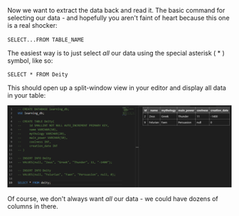 
Now we want to extract the data back and read it. The basic command for selecting our data - and hopefully you aren't faint of heart because this one is a real shocker:

  

`SELECT...FROM TABLE_NAME`

  

The easiest way is to just select _all_ our data using the special asterisk ( * ) symbol, like so:


```
SELECT * FROM Deity
```
  

This should open up a split-window view in your editor and display all data in your table:

  

![](./sql-intro-1.png)

  

Of course, we don't always want _all_ our data - we could have dozens of columns in there.